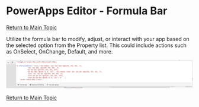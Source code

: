 # PowerApps Editor - Formula Bar
[Return to Main Topic](https://github.com/felixbons/PowerPlatform/blob/main/PowerApps/beginner/3%20-%20PowerApps%20Editor%20-%20Let's%20take%20a%20look.md)<br>

Utilize the formula bar to modify, adjust, or interact with your app based on the selected option from the Property list. This could include actions such as OnSelect, OnChange, Default, and more.

![FormulaBar](/PowerApps/assets/Topic3/PAEDetails/2024-01-11_21-38-20.png)<br>


[Return to Main Topic](https://github.com/felixbons/PowerPlatform/blob/main/PowerApps/beginner/3%20-%20PowerApps%20Editor%20-%20Let's%20take%20a%20look.md)<br>